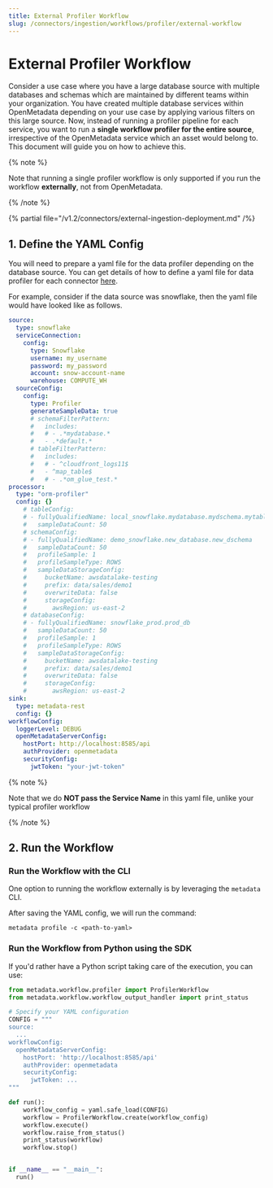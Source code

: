 ```yaml
---
title: External Profiler Workflow
slug: /connectors/ingestion/workflows/profiler/external-workflow
---
```


# External Profiler Workflow

Consider a use case where you have a large database source with multiple databases and schemas which are maintained by 
different teams within your organization. You have created multiple database services within OpenMetadata depending on 
your use case by applying various filters on this large source. Now, instead of running a profiler pipeline for each 
service, you want to run a **single workflow profiler for the entire source**, irrespective of the OpenMetadata service which
an asset would belong to. This document will guide you on how to achieve this.

{% note %}

Note that running a single profiler workflow is only supported if you run the workflow **externally**, not from OpenMetadata.

{% /note %}

{% partial file="/v1.2/connectors/external-ingestion-deployment.md" /%}


## 1. Define the YAML Config

You will need to prepare a yaml file for the data profiler depending on the database source. 
You can get details of how to define a yaml file for data profiler for each connector [here](https://docs.open-metadata.org/v1.2.x/connectors/database).

For example, consider if the data source was snowflake, then the yaml file would have looked like as follows.


```snowflake_external_profiler.yaml
source:
  type: snowflake
  serviceConnection:
    config:
      type: Snowflake
      username: my_username
      password: my_password
      account: snow-account-name
      warehouse: COMPUTE_WH
  sourceConfig:
    config:
      type: Profiler
      generateSampleData: true
      # schemaFilterPattern:
      #   includes:
      #   # - .*mydatabase.*
      #   - .*default.*
      # tableFilterPattern:
      #   includes:
      #   # - ^cloudfront_logs11$
      #   - ^map_table$
      #   # - .*om_glue_test.*
processor:
  type: "orm-profiler"
  config: {}
    # tableConfig:
    # - fullyQualifiedName: local_snowflake.mydatabase.mydschema.mytable
    #   sampleDataCount: 50
    # schemaConfig:
    # - fullyQualifiedName: demo_snowflake.new_database.new_dschema
    #   sampleDataCount: 50
    #   profileSample: 1
    #   profileSampleType: ROWS
    #   sampleDataStorageConfig:
    #     bucketName: awsdatalake-testing
    #     prefix: data/sales/demo1
    #     overwriteData: false
    #     storageConfig:
    #       awsRegion: us-east-2
    # databaseConfig:
    # - fullyQualifiedName: snowflake_prod.prod_db
    #   sampleDataCount: 50
    #   profileSample: 1
    #   profileSampleType: ROWS
    #   sampleDataStorageConfig:
    #     bucketName: awsdatalake-testing
    #     prefix: data/sales/demo1
    #     overwriteData: false
    #     storageConfig:
    #       awsRegion: us-east-2
sink:
  type: metadata-rest
  config: {}
workflowConfig:
  loggerLevel: DEBUG
  openMetadataServerConfig:
    hostPort: http://localhost:8585/api
    authProvider: openmetadata
    securityConfig:
      jwtToken: "your-jwt-token"

```

{% note %}

Note that we do **NOT pass the Service Name** in this yaml file, unlike your typical profiler workflow

{% /note %}


## 2. Run the Workflow

### Run the Workflow with the CLI

One option to running the workflow externally is by leveraging the `metadata` CLI.

After saving the YAML config, we will run the command:

```
metadata profile -c <path-to-yaml>
```

### Run the Workflow from Python using the SDK

If you'd rather have a Python script taking care of the execution, you can use:

```python
from metadata.workflow.profiler import ProfilerWorkflow
from metadata.workflow.workflow_output_handler import print_status

# Specify your YAML configuration
CONFIG = """
source:
  ...
workflowConfig:
  openMetadataServerConfig:
    hostPort: 'http://localhost:8585/api'
    authProvider: openmetadata
    securityConfig:
      jwtToken: ...
"""

def run():
    workflow_config = yaml.safe_load(CONFIG)
    workflow = ProfilerWorkflow.create(workflow_config)
    workflow.execute()
    workflow.raise_from_status()
    print_status(workflow)
    workflow.stop()


if __name__ == "__main__":
  run()
```
